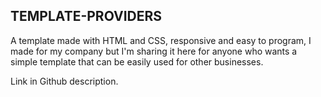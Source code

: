 ## TEMPLATE-PROVIDERS
A template made with HTML and CSS, responsive and easy to program, I made for my company but I'm sharing it here for anyone who wants a simple template that can be easily used for other businesses.

Link in Github description.